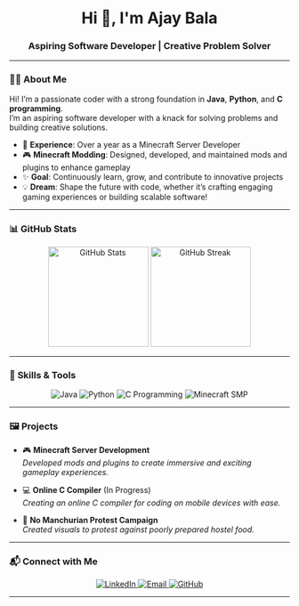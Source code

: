 <h1 align="center">Hi 👋, I'm Ajay Bala</h1>
<h3 align="center">Aspiring Software Developer | Creative Problem Solver</h3>

---

### 🧑‍💻 **About Me**
Hi! I’m a passionate coder with a strong foundation in **Java**, **Python**, and **C programming**.  
I’m an aspiring software developer with a knack for solving problems and building creative solutions.

- 🌟 **Experience**: Over a year as a Minecraft Server Developer  
- 🎮 **Minecraft Modding**: Designed, developed, and maintained mods and plugins to enhance gameplay  
- ✨ **Goal**: Continuously learn, grow, and contribute to innovative projects  
- 💡 **Dream**: Shape the future with code, whether it’s crafting engaging gaming experiences or building scalable software!

---

### 📊 **GitHub Stats**
<p align="center">
  <img src="https://github-readme-stats.vercel.app/api?username=Ajayrx&show_icons=true&theme=radical" alt="GitHub Stats" height="180px"/>
  <img src="https://github-readme-streak-stats.herokuapp.com/?user=Ajayrx&theme=radical" alt="GitHub Streak" height="180px"/>
</p>

---

### 🚀 **Skills & Tools**
<p align="center">
  <img src="https://img.shields.io/badge/Java-ED8B00?style=for-the-badge&logo=java&logoColor=white" alt="Java" />
  <img src="https://img.shields.io/badge/Python-3776AB?style=for-the-badge&logo=python&logoColor=white" alt="Python" />
  <img src="https://img.shields.io/badge/C_Programming-A8B9CC?style=for-the-badge&logo=c&logoColor=white" alt="C Programming" />
  <img src="https://img.shields.io/badge/Minecraft_Server-62B47A?style=for-the-badge&logo=java&logoColor=white" alt="Minecraft SMP" />
</p>

---

### 🖼️ **Projects**
- 🎮 **Minecraft Server Development**  
  *Developed mods and plugins to create immersive and exciting gameplay experiences.*  

- 💻 **Online C Compiler** (In Progress)  
  *Creating an online C compiler for coding on mobile devices with ease.*  

- 🎨 **No Manchurian Protest Campaign**  
  *Created visuals to protest against poorly prepared hostel food.*  

---

### 📬 **Connect with Me**
<p align="center">
  <a href="https://www.linkedin.com/in/ajay-bala-849841230/" target="_blank">
    <img src="https://img.shields.io/badge/LinkedIn-0077B5?style=for-the-badge&logo=linkedin&logoColor=white" alt="LinkedIn" />
  </a>
  <a href="mailto:ajay0i0know@gmail.com" target="_blank">
    <img src="https://img.shields.io/badge/Email-D14836?style=for-the-badge&logo=gmail&logoColor=white" alt="Email" />
  </a>
  <a href="https://github.com/Ajayrx" target="_blank">
    <img src="https://img.shields.io/badge/GitHub-181717?style=for-the-badge&logo=github&logoColor=white" alt="GitHub" />
  </a>
</p>

---
